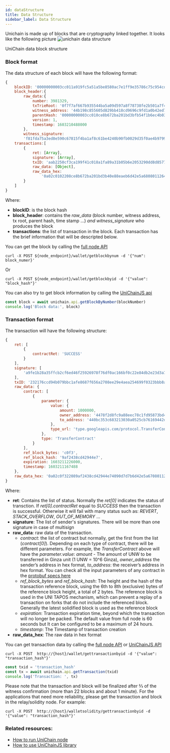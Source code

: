 ```yaml
---
id: dataStructure
title: Data Structure
sidebar_label: Data Structure
---
```


Unichain is made up of blocks that are cryptography linked together. It looks like the following picture
![unichain data structure](../img/data-structure.drawio.png)
<div class="img-desc">UniChain data block structure</div>

### Block format
The data structure of each block will have the following format:
```js
{ 
    blockID: '00000000003cc011a919fc5a51a5be8580ac7e1ff9e35786c75c954cdef5e519',
    block_header:{ 
        raw_data:{ 
            number: 3981329,
            txTrieRoot: '0f7f7af667b935544ba5a09d597a8f78738fe2b501a7f48ff35d06aeff10422f',
            witness_address: '44b198c855605d829bb418cd9696c9fd1a0b42ed79',
            parentHash: '00000000003cc010ce8b672ba201bd3bfb54f1b6ec4b036eb3a92bc33ad9dcd2',
            version: 1,
            timestamp: 1603210488000 
        },
        witness_signature:
        'f81fda75a3ed8e590c67815f4ba1af8c61be4240b90fb0029d35f0ae4b9799d44127aa5da76ed28c6394f3f4bbbfbbfabd78a7cb84ca56ff6994bb2f281764fa01' },
    transactions:[ 
        { 
            ret: [Array],
            signature: [Array],
            txID: 'aab2250cf3ca199f41c018a1fa89a31b05b6e2053290dd8d85778a9defc0bfc6',
            raw_data: [Object],
            raw_data_hex:
                '0a02c0102208ce8b672ba201bd3b40e88eaeb6d42e5a68080112640a2d747970652e676f6f676c65617069732e636f6d2f70726f746f636f6c2e5472616e73666572436f6e747261637412330a1544106a6917bbafb7e96861c97aa95e24bbaa8230ca12154478f2d8fc9a88eec78c1fd95873bd4b02177065cd1880ade2047096c9aab6d42e' 
        } 
    ] 
}
```
Where:
- __blockID__: is the block hash
- __block_header__: contains the *raw_data* (block number, witness address, tx root, parent hash, time stamp ...) *and witness_signature* who produces the block
- __transactions__: the list of transaction in the block. Each transaction has the brief information that will be descripted below.

You can get the block by calling the [full node API](./docs/fullNodeAPI) 
```
curl -X POST ${node_endpoint}/wallet/getblockbynum -d '{"num":  block_numer}' 
```
Or 
```
curl -X POST ${node_endpoint}/wallet/getblockbyid -d '{"value":  "block_hash"}'
``` 
You can also try to get block information by calling the [UniChainJS api](./docs/unichainJS)
```js
const block = await unichain.api.getBlockByNumber(blockNumber)
console.log('Block data:', block)
```

### Transaction format
The transaction will have the following structure:
```js
{
    ret: [
        {
            contractRet: 'SUCCESS'
        }
    ],
    signature: [
        'a9fe1b28a35ffcb2cf6ed46f25926978f76df0ac166bf0c22e84db2e23d3a7b901d856582da97081ab3b1a2b7c97daaaa85f1ca760bb568d0c73a3bb30b4e8d701'
    ],
    txID: '232176ccd94b079bbc1afe8687f656a2708ee29e4aea254699f0323bbb8ab530',
    raw_data: {
        contract: [
            {
                parameter: {
                    value: {
                        amount: 1000000,
                        owner_address: '4478f2d8fc9a88eec78c1fd95873bd4b02177065cd',
                        to_address: '440bc353c683213030a0525cb76169442d3c729f01'
                    },
                    type_url: 'type.googleapis.com/protocol.TransferContract'
                },
                type: 'TransferContract'
            }
        ],
        ref_block_bytes: 'c0f3',
        ref_block_hash: '9af2438cd42944e7',
        expiration: 1603211226000,
        timestamp: 1603211167488
    },
    raw_data_hex: '0a02c0f322089af2438cd42944e74090d7d7b6d42e5a67080112630a2d747970652e676f6f676c65617069732e636f6d2f70726f746f636f6c2e5472616e73666572436f6e747261637412320a154478f2d8fc9a88eec78c1fd95873bd4b02177065cd1215440bc353c683213030a0525cb76169442d3c729f0118c0843d70808ed4b6d42e'
}
```
Where:
- __ret__: Contains the list of status. Normally the *ret[0]* indicates the status of transction. If *ret[0].contractRet* equal to *SUCCESS* then the transaction is successful. Otherwise it will fail with many status such as: *REVERT*, *STACK_OVERFLOW*, *OUT_OF_MEMORY* ...
- __signature__: The list of sender's signatures. There will be more than one signature in case of multisign
- __raw_data__: raw data of the transaction.
   - *contract*: the list of contract but normally, get the first from the list (*contract[0]*). Depending on each type of contract, there will be different parameters. For example, the *TransferContract* above will have the *parameter.value*: *amount* - The amount of UNW to be transferred in Ginza unit (1 UNW = 10^6 Ginza), *owner_address* the sender’s address in hex format, *to_address*: the receiver’s address in hex format. You can check all the input parameters of any contract in the [protobuf specs here](https://github.com/uniworld-io/unichain-core/blob/master/src/main/protos/core/Contract.proto)
    - *ref_block_bytes* and *ref_block_hash*: The height and the hash of the transaction reference block, using the 6th to 8th (exclusive) bytes of the reference block height, a total of 2 bytes. The reference block is used in the UNI TAPOS mechanism, which can prevent a replay of a transaction on forks that do not include the referenced block. Generally the latest solidified block is used as the reference block
    - *expiration*: Transaction expiration time, beyond which the transaction will no longer be packed. The default value from full node is 60 seconds but It can be configured to be a maximum of 24 hours.
    - *timestamp*: The Timestamp of transaction creation
- __raw_data_hex__: The raw data in hex format

You can get transaction data by calling the [full node API](./fullNodeAPI#get-transaction-info-by-id-1)  or [UniChainJS API](./unichainJS)
```
curl -X POST  http://{host}/wallet/gettransactionbyid -d '{"value": "transaction_hash"}'
```
```js
const txid = 'transaction_hash'
const tx = await unichain.api.getTransaction(txid)
console.log('Transaction: ', tx)
```
Please note that the transaction and block will be finalized after ⅔ of the witness confirmation (more than 22 blocks and about 1 minute). For the applications that need more reliability, please get the transaction and block in the relay/solidity node. For example:
```
curl -X POST  http://{host}/walletsolidity/gettransactionbyid -d '{"value": "transaction_hash"}'
```

### Related resources:
- [How to run UniChain node](./getStarted)
- [How to use UniChainJS library](./docs/tutorials/tutorial-002)



